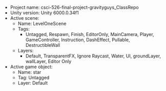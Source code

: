 <!-- UNITY CODE ASSIST INSTRUCTIONS START -->
- Project name: csci-526-final-project-gravityguys_ClassRepo
- Unity version: Unity 6000.0.34f1
- Active scene:
  - Name: LevelOneScene
  - Tags:
    - Untagged, Respawn, Finish, EditorOnly, MainCamera, Player, GameController, Instruction, DashEffect, Pullable, DestructibleWall
  - Layers:
    - Default, TransparentFX, Ignore Raycast, Water, UI, groundLayer, wallLayer, Editor Only
- Active game object:
  - Name: star
  - Tag: Untagged
  - Layer: Default
<!-- UNITY CODE ASSIST INSTRUCTIONS END -->